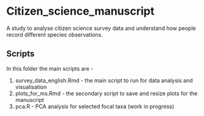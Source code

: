 # Citizen_science_manuscript

A study to analyse citizen science survey data and understand how people record different species observations.

## Scripts

In this folder the main scripts are - 
1. survey_data_english.Rmd - the main script to run for data analysis and visualisation
2. plots_for_ms.Rmd - the secondary script to save and resize plots for the manuscript
3. pca.R - PCA analysis for selected focal taxa (work in progress)
